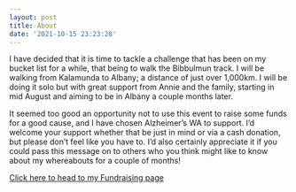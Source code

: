 ```yaml
---
layout: post
title: About
date: '2021-10-15 23:23:28'
---
```


I have decided that it is time to tackle a challenge that has been on my bucket list for a while, that being to walk the Bibbulmun track. I will be walking from Kalamunda to Albany; a distance of just over 1,000km. I will be doing it solo but with great support from Annie and the family, starting in mid August and aiming to be in Albany a couple months later.

It seemed too good an opportunity not to use this event to raise some funds for a good cause, and I have chosen Alzheimer’s WA to support. I’d welcome your support whether that be just in mind or via a cash donation, but please don’t feel like you have to. I’d also certainly appreciate it if you could pass this message on to others who you think might like to know about my whereabouts for a couple of months!   
  
[Click here to head to my Fundraising page](https://www.mycause.com.au/page/257269/bruces-endtoend)

